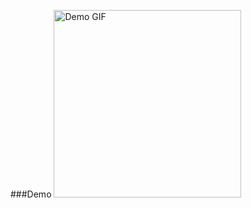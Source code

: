 ###Demo
<img src="https://github.com/user-attachments/assets/5d8c327b-d74a-48d2-9655-f98272cc6302" alt="Demo GIF" width="300" />

